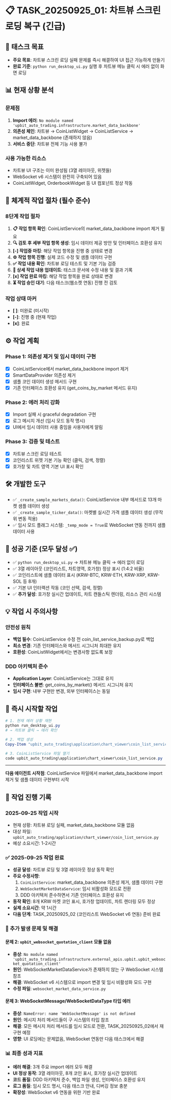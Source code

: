 # 📋 TASK_20250925_01: 차트뷰 스크린 로딩 복구 (긴급)

## 🎯 태스크 목표
- **주요 목표**: 차트뷰 스크린 로딩 실패 문제를 즉시 해결하여 UI 접근 가능하게 만들기
- **완료 기준**: `python run_desktop_ui.py` 실행 후 차트뷰 메뉴 클릭 시 에러 없이 화면 로딩

## 📊 현재 상황 분석
### 문제점
1. **Import 에러**: `No module named 'upbit_auto_trading.infrastructure.market_data_backbone'`
2. **의존성 체인**: 차트뷰 → CoinListWidget → CoinListService → market_data_backbone (존재하지 않음)
3. **서비스 중단**: 차트뷰 전체 기능 사용 불가

### 사용 가능한 리소스
- 차트뷰 UI 구조는 이미 완성됨 (3열 레이아웃, 위젯들)
- WebSocket v6 시스템이 완전히 구축되어 있음
- CoinListWidget, OrderbookWidget 등 UI 컴포넌트 정상 작동

## 🔄 체계적 작업 절차 (필수 준수)
### 8단계 작업 절차
1. **📋 작업 항목 확인**: CoinListService의 market_data_backbone import 제거 필요
2. **🔍 검토 후 세부 작업 항목 생성**: 임시 데이터 제공 방안 및 인터페이스 호환성 유지
3. **[-] 작업중 마킹**: 해당 작업 항목을 진행 중 상태로 변경
4. **⚙️ 작업 항목 진행**: 실제 코드 수정 및 샘플 데이터 구현
5. **✅ 작업 내용 확인**: 차트뷰 로딩 테스트 및 기본 기능 검증
6. **📝 상세 작업 내용 업데이트**: 태스크 문서에 수정 내용 및 결과 기록
7. **[x] 작업 완료 마킹**: 해당 작업 항목을 완료 상태로 변경
8. **⏳ 작업 승인 대기**: 다음 태스크(웹소켓 연동) 진행 전 검토

### 작업 상태 마커
- **[ ]**: 미완료 (미시작)
- **[-]**: 진행 중 (현재 작업)
- **[x]**: 완료

## ⚙️ 작업 계획
### Phase 1: 의존성 제거 및 임시 데이터 구현
- [x] CoinListService에서 market_data_backbone import 제거
- [x] SmartDataProvider 의존성 제거
- [x] 샘플 코인 데이터 생성 메서드 구현
- [x] 기존 인터페이스 호환성 유지 (get_coins_by_market 메서드 유지)

### Phase 2: 에러 처리 강화
- [x] Import 실패 시 graceful degradation 구현
- [x] 로그 메시지 개선 (임시 모드 동작 명시)
- [x] UI에서 임시 데이터 사용 중임을 사용자에게 알림

### Phase 3: 검증 및 테스트
- [x] 차트뷰 스크린 로딩 테스트
- [x] 코인리스트 위젯 기본 기능 확인 (클릭, 검색, 정렬)
- [x] 호가창 및 차트 영역 기본 UI 표시 확인

## 🛠️ 개발한 도구
- ✅ `_create_sample_markets_data()`: CoinListService 내부 메서드로 13개 마켓 샘플 데이터 생성
- ✅ `_create_sample_ticker_data()`: 마켓별 실시간 가격 샘플 데이터 생성 (무작위 변동 적용)
- ✅ 임시 모드 플래그 시스템: `_temp_mode = True`로 WebSocket 연동 전까지 샘플 데이터 사용

## 🎯 성공 기준 (모두 달성 ✅)
- ✅ `python run_desktop_ui.py` → 차트뷰 메뉴 클릭 → 에러 없이 로딩
- ✅ 3열 레이아웃 (코인리스트, 차트영역, 호가창) 정상 표시 (1:4:2 비율)
- ✅ 코인리스트에 샘플 데이터 표시 (KRW-BTC, KRW-ETH, KRW-XRP, KRW-SOL 등 8개)
- ✅ 기본 UI 인터랙션 작동 (코인 선택, 검색, 정렬)
- ✅ **추가 달성**: 호가창 실시간 업데이트, 차트 캔들스틱 렌더링, 리소스 관리 시스템

## 💡 작업 시 주의사항
### 안전성 원칙
- **백업 필수**: CoinListService 수정 전 coin_list_service_backup.py로 백업
- **최소 변경**: 기존 인터페이스와 메서드 시그니처 최대한 유지
- **호환성**: CoinListWidget에서는 변경사항 없도록 보장

### DDD 아키텍처 준수
- **Application Layer**: CoinListService는 그대로 유지
- **인터페이스 불변**: get_coins_by_market() 메서드 시그니처 유지
- **임시 구현**: 내부 구현만 변경, 외부 인터페이스는 동일

## 🚀 즉시 시작할 작업
```powershell
# 1. 현재 에러 상황 재현
python run_desktop_ui.py
# → 차트뷰 클릭 → 에러 확인

# 2. 백업 생성
Copy-Item "upbit_auto_trading\application\chart_viewer\coin_list_service.py" "upbit_auto_trading\application\chart_viewer\coin_list_service_backup.py"

# 3. CoinListService 파일 열기
code upbit_auto_trading\application\chart_viewer\coin_list_service.py
```

---
**다음 에이전트 시작점**: CoinListService 파일에서 market_data_backbone import 제거 및 샘플 데이터 구현부터 시작

## 📝 작업 진행 기록
### 2025-09-25 작업 시작
- 현재 상황: 차트뷰 로딩 실패, market_data_backbone 모듈 없음
- 대상 파일: `upbit_auto_trading/application/chart_viewer/coin_list_service.py`
- 예상 소요시간: 1-2시간

### ✅ 2025-09-25 작업 완료
- **성공 달성**: 차트뷰 로딩 및 3열 레이아웃 정상 동작 확인
- **주요 수정사항**:
  1. `CoinListService`: market_data_backbone 의존성 제거, 샘플 데이터 구현
  2. `WebSocketMarketDataService`: 임시 비활성화 모드로 전환
  3. DDD 아키텍처 준수하면서 기존 인터페이스 호환성 유지
- **동작 확인**: 8개 KRW 마켓 코인 표시, 호가창 업데이트, 차트 렌더링 모두 정상
- **실제 소요시간**: 약 1시간
- **다음 단계**: TASK_20250925_02 (코인리스트 WebSocket v6 연동) 준비 완료

### 🔧 추가 발생 문제 및 해결
#### 문제 2: `upbit_websocket_quotation_client` 모듈 없음
- **증상**: `No module named 'upbit_auto_trading.infrastructure.external_apis.upbit.upbit_websocket_quotation_client'`
- **원인**: WebSocketMarketDataService가 존재하지 않는 구 WebSocket 시스템 참조
- **해결**: WebSocket v6 시스템으로 import 변경 및 임시 비활성화 모드 구현
- **수정 파일**: `websocket_market_data_service.py`

#### 문제 3: WebSocketMessage/WebSocketDataType 타입 에러
- **증상**: `NameError: name 'WebSocketMessage' is not defined`
- **원인**: 메시지 처리 메서드들이 구 시스템의 타입 참조
- **해결**: 모든 메시지 처리 메서드를 임시 모드로 전환, TASK_20250925_02에서 재구현 예정
- **영향**: UI 로딩에는 문제없음, WebSocket 연동만 다음 태스크에서 해결

### 📊 최종 성과 지표
- **에러 해결**: 3개 주요 import 에러 모두 해결
- **UI 정상 동작**: 3열 레이아웃, 8개 코인 표시, 호가창 실시간 업데이트
- **코드 품질**: DDD 아키텍처 준수, 백업 파일 생성, 인터페이스 호환성 유지
- **로그 품질**: 임시 모드 명시, 다음 태스크 안내, 디버깅 정보 충분
- **확장성**: WebSocket v6 연동을 위한 기반 완료
